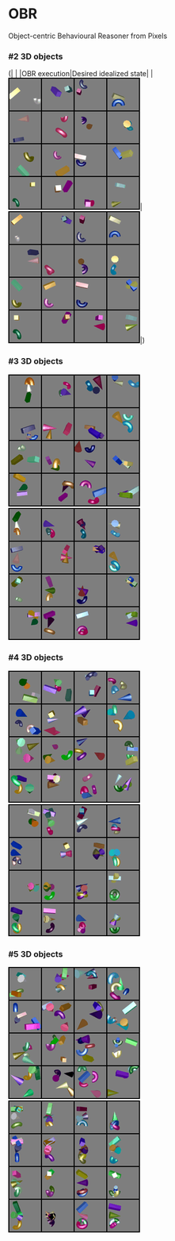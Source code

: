 # OBR
Object-centric Behavioural Reasoner from Pixels

### #2 3D objects
(| |
|OBR execution|Desired idealized state|
| ![OBR execution](images/zz_gif-2.gif)|![Desired idealized state](images/zz_goal-2.gif)|)



### #3 3D objects
![OBR execution](images/zz_gif-3.gif)
![Desired idealized state](images/zz_goal-3.gif)


### #4 3D objects
![OBR execution](images/zz_gif-4.gif)
![Desired idealized state](images/zz_goal-4.gif)

### #5 3D objects
![OBR execution](images/zz_gif-5.gif)
![Desired idealized state](images/zz_goal-5.gif)
